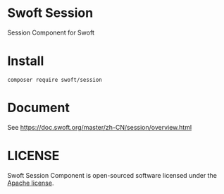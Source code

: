 # Swoft Session
Session Component for Swoft

# Install
`composer require swoft/session`

# Document
See https://doc.swoft.org/master/zh-CN/session/overview.html

# LICENSE
Swoft Session Component is open-sourced software licensed under the [Apache license](LICENSE).
